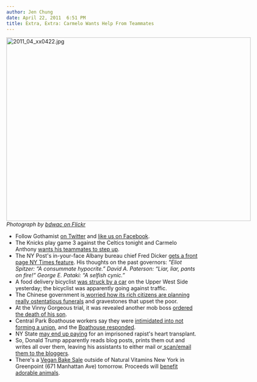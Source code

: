 ```yaml
---
author: Jen Chung
date: April 22, 2011  6:51 PM
title: Extra, Extra: Carmelo Wants Help From Teammates
---
```


<span class="mt-enclosure mt-enclosure-image" style="display: inline;"> <div class="image-none" style=" width:640px; "> <img alt="2011_04_xx0422.jpg" src="https://web.archive.org/web/20110515213411im_/http://gothamist.com/attachments/jen/2011_04_xx0422.jpg" width="640" height="480"> <br> <i>Photograph by <a href="https://web.archive.org/web/20110515213411/http://www.flickr.com/photos/vufinder/5642622702/in/pool-97886303@N00/">bdwac on Flickr</a></i></div> </span>

<ul>
	<li>Follow Gothamist <a href="https://web.archive.org/web/20110515213411/http://twitter.com/#!/gothamist">on Twitter</a> and <a href="https://web.archive.org/web/20110515213411/http://www.facebook.com/pages/Gothamist/13927915491">like us on Facebook</a>.</li>
	<li>The Knicks play game 3 against the Celtics tonight and Carmelo Anthony <a href="https://web.archive.org/web/20110515213411/http://www.nypost.com/p/sports/knicks/with_or_without_co_stars_anthony_gNQoBHol6p5qlVQmu46PrJ">wants his teammates to step up</a>.</li>
	<li>The NY Post&apos;s in-your-face Albany bureau chief Fred Dicker <a href="https://web.archive.org/web/20110515213411/http://www.nytimes.com/2011/04/22/nyregion/new-york-posts-fredric-dicker-keeps-slugging-away.html?partner=rss&amp;emc=rss">gets a front page NY Times feature</a>. His thoughts on the past governors: <em>&quot;Eliot Spitzer: &#x201C;A consummate hypocrite.&#x201D; David A. Paterson: &#x201C;Liar, liar, pants on fire!&#x201D; George E. Pataki: &#x201C;A selfish cynic.&#x201D;</em></li>
	<li>A food delivery bicyclist <a href="https://web.archive.org/web/20110515213411/http://www.dnainfo.com/20110421/upper-west-side/food-delivery-man-struck-by-car-on-amsterdam-avenue">was struck by a car</a> on the Upper West Side yesterday; the bicyclist was apparently going against traffic.</li>
	<li>The Chinese government is<a href="https://web.archive.org/web/20110515213411/http://www.nytimes.com/2011/04/23/world/asia/23tombs.html?hp"> worried how its rich citizens are planning really ostentatious funerals</a> and gravestones that upset the poor.</li>
	<li>At the Vinny Gorgeous trial, it was revealed another mob boss <a href="https://web.archive.org/web/20110515213411/http://www.nydailynews.com/news/ny_crime/the_mob/2011/04/22/2011-04-22_tape_in_vinny_gorgeous_trial_reveals_mob_king_dominick_quiet_dom_cirillo_oked_hi.html">ordered the death of his son</a>.  </li>
	<li>Central Park Boathouse workers say they were <a href="https://web.archive.org/web/20110515213411/http://www.nydailynews.com/blogs/dailypolitics/2011/04/potential-2013-mayoral-candidates-unite-vs-central-park-boathouses-worker-trea">intimidated into not forming a union</a>, and the <a href="https://web.archive.org/web/20110515213411/http://www.nydailynews.com/blogs/dailypolitics/2011/04/boathouse-pushes-back-against-union-pressure">Boathouse responded</a>.</li>
	<li>NY State <a href="https://web.archive.org/web/20110515213411/http://www.nypost.com/p/news/national/state_may_pay_for_rapist_heart_transplant_IZscfvsY0OPyo7bXhUu2mL?CMP=OTC-rss&amp;FEEDNAME=">may end up paying</a> for an imprisoned rapist&apos;s heart transplant.</li>
	<li>So, Donald Trump apparently reads blog posts, prints them out and writes all over them, leaving his assistants to either mail or<a href="https://web.archive.org/web/20110515213411/http://www.salon.com/news/politics/war_room/2011/04/22/donald_trump_writes_to_salon"> scan/email them to the bloggers</a>.</li>
	<li>There&apos;s a <a href="https://web.archive.org/web/20110515213411/http://www.veganbakesale.org/veganbakesale/vbs-where.html">Vegan Bake Sale</a> outside of Natural Vitamins New York in Greenpoint (671 Manhattan Ave) tomorrow.  Proceeds will <a href="https://web.archive.org/web/20110515213411/http://www.flickr.com/photos/lisacat/5638386300/">benefit adorable animals</a>.</li>
</ul>